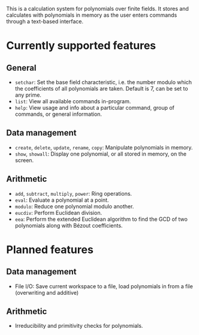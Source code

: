 This is a calculation system for polynomials over finite fields. It stores and calculates with polynomials in memory as the user enters commands through a text-based interface.

# Currently supported features
## General
- `setchar`: Set the base field characteristic, i.e. the number modulo which the coefficients of all polynomials are taken. Default is 7, can be set to any prime.
- `list`: View all available commands in-program.
- `help`: View usage and info about a particular command, group of commands, or general information.
## Data management
- `create`, `delete`, `update`, `rename`, `copy`: Manipulate polynomials in memory.
- `show`, `showall`: Display one polynomial, or all stored in memory, on the screen.
## Arithmetic
- `add`, `subtract`, `multiply`, `power`: Ring operations.
- `eval`: Evaluate a polynomial at a point.
- `modulo`: Reduce one polynomial modulo another.
- `eucdiv`: Perform Euclidean division.
- `eea`: Perform the extended Euclidean algorithm to find the GCD of two polynomials along with Bézout coefficients.
# Planned features
## Data management
- File I/O: Save current workspace to a file, load polynomials in from a file (overwriting and additive)
## Arithmetic
- Irreducibility and primitivity checks for polynomials.
